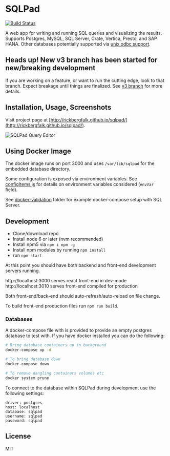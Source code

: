 # SQLPad

[![Build Status](https://travis-ci.org/rickbergfalk/sqlpad.svg?branch=master)](https://travis-ci.org/rickbergfalk/sqlpad)

A web app for writing and running SQL queries and visualizing the results. Supports Postgres, MySQL, SQL Server, Crate, Vertica, Presto, and SAP HANA. Other databases potentially supported via [unix odbc support](https://github.com/rickbergfalk/sqlpad/wiki/ODBC). 

## Heads up! New v3 branch has been started for new/breaking development

If you are working on a feature, or want to run the cutting edge, look to that branch. Expect breakage until things are finalized. See [v3 branch](https://github.com/rickbergfalk/sqlpad/tree/v3) for more details.

## Installation, Usage, Screenshots

Visit project page at [http://rickbergfalk.github.io/sqlpad/](http://rickbergfalk.github.io/sqlpad/).

![SQLPad Query Editor](http://rickbergfalk.github.io/sqlpad/images/screenshots/query-editor.png)

## Using Docker Image

The docker image runs on port 3000 and uses `/var/lib/sqlpad` for the embedded database directory.

Some configuration is exposed via environment variables. See [configItems.js](https://github.com/rickbergfalk/sqlpad/blob/master/server/lib/config/configItems.js) for details on environment variables considered (`envVar` field).

See [docker-validation](https://github.com/rickbergfalk/sqlpad/tree/master/docker-validation) folder for example docker-compose setup with SQL Server.

## Development

* Clone/download repo
* Install node 6 or later (nvm recommended)
* Install npm5 via `npm i npm -g`
* Install npm modules by running `npm install`
* run `npm start`

At this point you should have both backend and front-end development servers running.

http://localhost:3000 serves react front-end in dev-mode
http://localhost:3010 serves front-end compiled for production

Both front-end/back-end should auto-refresh/auto-reload on file change.

To build front-end production files run `npm run build`.

### Databases

A docker-compose file with is provided to provide an empty postgres database to test with.
If you have docker installed you can do the following:

```sh
# Bring database containers up in background
docker-compose up -d

# To bring database down
docker-compose down

# To remove dangling containers volumes etc
docker system prune
```

To connect to the database within SQLPad during development use the following settings:

```
driver: postgres
host: localhost
database: sqlpad
username: sqlpad
password: sqlpad
```

## License

MIT
